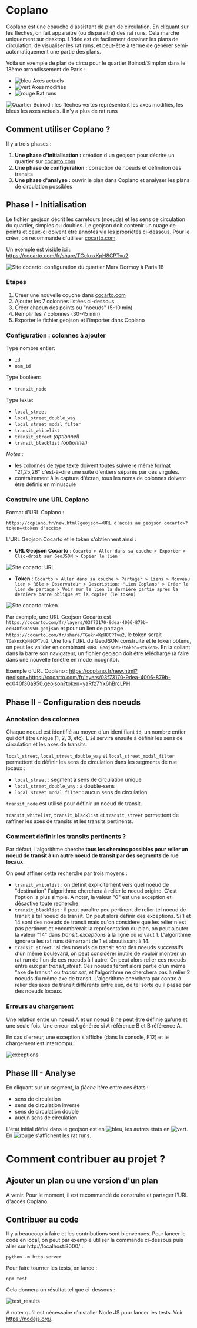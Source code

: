 # Coplano

Coplano est une ébauche d'assistant de plan de circulation. En cliquant sur les flèches, on fait apparaitre (ou disparaitre) des rat runs. Cela marche uniquement sur desktop. L'idée est de facilement dessiner les plans de circulation, de visualiser les rat runs, et peut-être à terme de générer semi-automatiquement une partie des plans.

Voilà un exemple de plan de circu pour le quartier Boinod/Simplon dans le 18ème arrondissement de Paris :
- ![bleu](assets/blue.jpg) Axes actuels
- ![vert](assets/green.jpg) Axes modifiés
- ![rouge](assets/red.jpg) Rat runs

![Quartier Boinod : les flèches vertes représentent les axes modifiés, les bleus les axes actuels. Il n'y a plus de rat runs](assets/Boinod_500px.png)

## Comment utiliser Coplano ?

Il y a trois phases :
1. **Une phase d'initialisation :** création d'un geojson pour décrire un quartier sur [cocarto.com](cocarto.com)
2. **Une phase de configuration :** correction de noeuds et définition des transits
3. **Une phase d'analyse :** ouvrir le plan dans Coplano et analyser les plans de circulation possibles

## Phase I - Initialisation

Le fichier geojson décrit les carrefours (noeuds) et les sens de circulation du quartier, simples ou doubles. Le geojson doit contenir un nuage de points et ceux-ci doivent être annotés via les propriétés ci-dessous. Pour le créer, on recommande d'utiliser [cocarto.com](https://cocarto.com/).

Un exemple est visible ici : https://cocarto.com/fr/share/TGeknxKpH8CPTvu2

![Site cocarto: configuration du quartier Marx Dormoy à Paris 18](assets/cocarto-marx-dormoy.jpg)


### Etapes

1. Créer une nouvelle couche dans [cocarto.com](https://cocarto.com/)
2. Ajouter les 7 colonnes listées ci-dessous
3. Créer chacun des points ou "noeuds" (5-10 min)
4. Remplir les 7 colonnes (30-45 min)
5. Exporter le fichier geojson et l'importer dans Coplano


### Configuration : colonnes à ajouter

Type nombre entier:
- `id`
- `osm_id`

Type booléen:
- `transit_node`

Type texte:
- `local_street`
- `local_street_double_way`
- `local_street_modal_filter`
- `transit_whitelist`
- `transit_street` _(optionnel)_
- `transit_blacklist` _(optionnel)_

*Notes :*
- les colonnes de type texte doivent toutes suivre le même format "21,25,26" c'est-à-dire une suite d'entiers séparés par des virgules.
- contrairement à la capture d'écran, tous les noms de colonnes doivent être définis en minuscule

### Construire une URL Coplano

Format d'URL Coplano :

    https://coplano.fr/new.html?geojson=<URL d'accès au geojson cocarto>?token=<token d'accès>

L'URL Geojson Cocarto et le token s'obtiennent ainsi :
- **URL Geojson Cocarto** : `Cocarto > Aller dans sa couche > Exporter > Clic-droit sur GeoJSON > Copier le lien`

![Site cocarto: URL](assets/cocarto-geojson-link.png)

- **Token** : `Cocarto > Aller dans sa couche > Partager > Liens > Nouveau lien > Rôle > Observateur > Description: "Lien Coplano" > Créer le lien de partage > Voir sur le lien la dernière partie après la dernière barre oblique et la copier (le token)`

![Site cocarto: token](assets/cocarto-token.png)

Par exemple, une URL Geojson Cocarto est `https://cocarto.com/fr/layers/03f73170-9dea-4006-879b-ec040f30a950.geojson` et pour un lien de partage `https://cocarto.com/fr/share/TGeknxKpH8CPTvu2`, le token serait `TGeknxKpH8CPTvu2`. Une fois l'URL du GeoJSON construite et le token obtenu, on peut les valider en combinant `<URL Geojson>?token=<token>`. En la collant dans la barre son navigateur, un fichier geojson doit être téléchargé (à faire dans une nouvelle fenêtre en mode incognito).

Exemple d'URL Coplano : https://coplano.fr/new.html?geojson=https://cocarto.com/fr/layers/03f73170-9dea-4006-879b-ec040f30a950.geojson?token=yaRfz7Yx6hBrcLPH

## Phase II - Configuration des noeuds

### Annotation des colonnes

Chaque noeud est identifié au moyen d'un identifiant `id`, un nombre entier qui doit être unique (1, 2, 3, etc). L'`id` servira ensuite à définir les sens de circulation et les axes de transits.

`local_street`, `local_street_double_way` et `local_street_modal_filter` permettent de définir les sens de circulation dans les segments de rue locaux :
- `local_street` : segment à sens de circulation unique
- `local_street_double_way` : à double-sens
- `local_street_modal_filter` : aucun sens de circulation

`transit_node` est utilisé pour définir un noeud de transit.

`transit_whitelist`, `transit_blacklist` et `transit_street` permettent de raffiner les axes de transits et les transits pertinents.

### Comment définir les transits pertinents ?

Par défaut, l'algorithme cherche **tous les chemins possibles pour relier un noeud de transit à un autre noeud de transit par des segments de rue locaux**.

On peut affiner cette recherche par trois moyens :
- `transit_whitelist` : on définit explicitement vers quel noeud de "destination" l'algorithme cherchera à relier le noeud origine. C'est l'option la plus simple. A noter, la valeur "0" est une exception et désactive toute recherche.
- `transit_blacklist` : il peut paraître peu pertinent de relier tel noeud de transit à tel noeud de transit. On peut alors définir des exceptions. Si 1 et 14 sont des noeuds de transit mais qu'on considère que les relier n'est pas pertinent et encombrerait la représentation du plan, on peut ajouter la valeur "14" dans _transit_exceptions_ à la ligne où _id_ vaut 1. L'algorithme ignorera les rat runs démarrant de 1 et aboutissant à 14.
- `transit_street` : si des noeuds de transit sont des noeuds successifs d'un même boulevard, on peut considérer inutile de vouloir montrer un rat run de l'un de ces noeuds à l'autre. On peut alors relier ces noeuds entre eux par _transit_street_. Ces noeuds feront alors partie d'un même "axe de transit" ou _transit set_, et l'algorithme ne cherchera pas à relier 2 noeuds du même axe de transit. L'algorithme cherchera par contre à relier des axes de transit différents entre eux, de tel sorte qu'il passe par des noeuds locaux.

### Erreurs au chargement

Une relation entre un noeud A et un noeud B ne peut être définie qu'une et une seule fois. Une erreur est générée si A référence B et B référence A.

En cas d'erreur, une exception s'affiche (dans la console, F12) et le chargement est interrompu.

![exceptions](assets/exceptions.png)

## Phase III - Analyse

En cliquant sur un segment, la _flèche_ itère entre ces états :
- sens de circulation 
- sens de circulation inverse
- sens de circulation double
- aucun sens de circulation

L'état initial défini dans le geojson est en ![bleu](assets/blue.jpg), les autres états en ![vert](assets/green.jpg). En ![rouge](assets/red.jpg) s'affichent les rat runs.

# Comment contribuer au projet ?

## Ajouter un plan ou une version d'un plan

A venir. Pour le moment, il est recommandé de construire et partager l'URL d'accès Coplano.

## Contribuer au code

Il y a beaucoup à faire et les contributions sont bienvenues. Pour lancer le code en local, on peut par exemple utiliser la commande ci-dessous puis aller sur http://localhost:8000/ :

`python -m http.server`

Pour faire tourner les tests, on lance :

`npm test`

Cela donnera un résultat tel que ci-dessous :

![test_results](assets/test_results.jpg)

A noter qu'il est nécessaire d'installer Node JS pour lancer les tests. Voir https://nodejs.org/.
